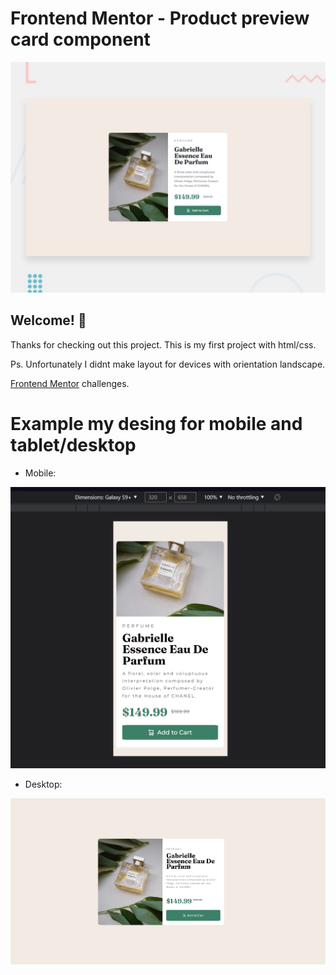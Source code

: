# Frontend Mentor - Product preview card component

![Design preview for the Product preview card component coding challenge](./design/desktop-preview.jpg)

## Welcome! 👋

Thanks for checking out this project. This is my first project with html/css.

Ps. Unfortunately I didnt make layout for devices with orientation landscape. 


[Frontend Mentor](https://www.frontendmentor.io) challenges.

# Example my desing for mobile and tablet/desktop

- Mobile:


 ![Zdjęcie](design\my-phone-design.png)


- Desktop:


 ![Zdjęcie](https://raw.githubusercontent.com/klaudiapalubska/Frontend-Mentor-Challenges/main/%231%20Product%20preview%20card/product-preview-card-component-main/design/my-desktop-design.png)
